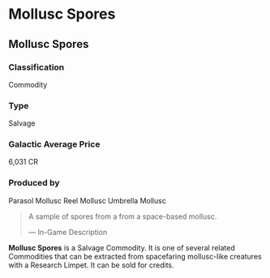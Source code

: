 # Mollusc Spores
## Mollusc Spores

### Classification

Commodity

### Type

Salvage

### Galactic Average Price

6,031 CR

### Produced by

Parasol Mollusc
Reel Mollusc
Umbrella Mollusc

> 
> 
> A sample of spores from a from a space-based mollusc.
> 
> 
> — In-Game Description
> 

**Mollusc Spores** is a Salvage Commodity. It is one of several related Commodities that can be extracted from spacefaring mollusc-like creatures with a Research Limpet. It can be sold for credits.